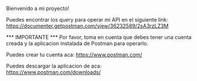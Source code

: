 Bienvenido a mi proyecto!

Puedes encontrar los query para operar mi API en el siguiente link:
https://documenter.getpostman.com/view/36232589/2sA3rzLZ3M

*** IMPORTANTE ***
Por favor, toma en cuenta que debes tener una cuenta creada y la aplicacion instalada de Postman para operarlo.

Puedes crear tu cuenta aca:
https://www.postman.com/

Puedes descargar la aplicacion de aca:
https://www.postman.com/downloads/
